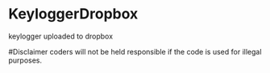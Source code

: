 # KeyloggerDropbox
keylogger uploaded to dropbox

#Disclaimer
coders will not be held responsible if the code is used for illegal purposes.
